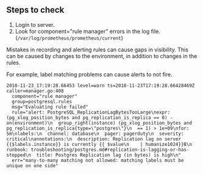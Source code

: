 ## Steps to check

1. Login to server.
1. Look for component="rule manager" errors in the log file. (`/var/log/prometheus/prometheus/current`)

Mistakes in recording and alerting rules can cause gaps in visibility. This can
be caused by changes to the environment, in addition to changes in the rules.

For example, label matching problems can cause alerts to not fire.

```
2018-11-23_17:19:28.66453 level=warn ts=2018-11-23T17:19:28.66428469Z caller=manager.go:408
  component="rule manager"
  group=postgresql.rules
  msg="Evaluating rule failed"
  rule="alert: PostgreSQL_ReplicationLagBytesTooLarge\nexpr: (pg_xlog_position_bytes and pg_replication_is_replica == 0) - on(environment)\n  group_right(instance) (pg_xlog_position_bytes and pg_replication_is_replica{type=\"postgres\"}\n  == 1) > 1e+09\nfor: 5m\nlabels:\n  channel: database\n  pager: pagerduty\n  severity: critical\nannotations:\n  description: Replication lag on server {{$labels.instance}} is currently {{ $value\n    | humanize1024}}B\n  runbook: troubleshooting/postgres.md#replication-is-lagging-or-has-stopped\n  title: Postgres Replication lag (in bytes) is high\n"
  err="many-to-many matching not allowed: matching labels must be unique on one side"
```
